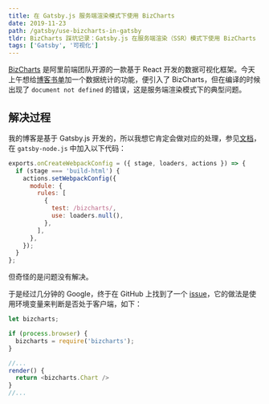 ```yaml
---
title: 在 Gatsby.js 服务端渲染模式下使用 BizCharts
date: 2019-11-23
path: /gatsby/use-bizcharts-in-gatsby
tldr: BizCharts 踩坑记录：Gatsby.js 在服务端渲染（SSR）模式下使用 BizCharts
tags: ['Gatsby', '可视化']
---
```


<a href="https://bizcharts.net/index" target="_blank" rel="noopner noreferrer">BizCharts</a> 是阿里前端团队开源的一款基于 React 开发的数据可视化框架。今天上午想给[博客书单](https://coderfee.com/year)加一个数据统计的功能，便引入了 BizCharts，但在编译的时候出现了 `document not defined` 的错误，这是服务端渲染模式下的典型问题。

## 解决过程

我的博客是基于 Gatsby.js 开发的，所以我想它肯定会做对应的处理，参见<a href="https://www.gatsbyjs.org/docs/debugging-html-builds/#fixing-third-party-modules" target="_blank" rel="noopner noreferrer">文档</a>，在 `gatsby-node.js` 中加入以下代码：

```javascript
exports.onCreateWebpackConfig = ({ stage, loaders, actions }) => {
  if (stage === 'build-html') {
    actions.setWebpackConfig({
      module: {
        rules: [
          {
            test: /bizcharts/,
            use: loaders.null(),
          },
        ],
      },
    });
  }
};
```

但奇怪的是问题没有解决。

于是经过几分钟的 Google，终于在 GitHub 上找到了一个 <a href="https://github.com/antvis/g2/issues/296" target="_blank" rel="noopner noreferrer">issue</a>，它的做法是使用环境变量来判断是否处于客户端，如下：

```javascript
let bizcharts;

if (process.browser) {
  bizcharts = require('bizcharts');
}

//...
render() {
  return <bizcharts.Chart />
}
//...

```

